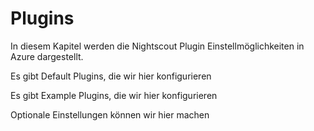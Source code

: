 # Plugins

In diesem Kapitel werden die Nightscout Plugin Einstellmöglichkeiten in Azure dargestellt. 


Es gibt Default Plugins, die wir hier konfigurieren

Es gibt Example Plugins, die wir hier konfigurieren

Optionale Einstellungen können wir hier machen
